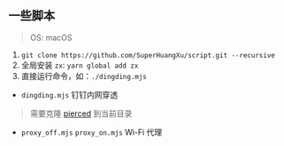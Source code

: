 ## 一些脚本
> OS: macOS
1. `git clone https://github.com/SuperHuangXu/script.git --recursive`
2. 全局安装 `zx`: `yarn global add zx`
3. 直接运行命令，如：`./dingding.mjs`

- `dingding.mjs` 钉钉内网穿透
> 需要克隆 [pierced](https://github.com/open-dingtalk/pierced) 到当前目录
- `proxy_off.mjs` `proxy_on.mjs` Wi-Fi 代理 